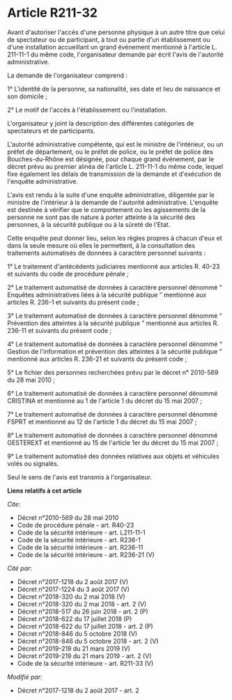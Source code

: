 # Article R211-32

Avant d'autoriser l'accès d'une personne physique à un autre titre que celui de spectateur ou de participant, à tout ou
partie d'un établissement ou d'une installation accueillant un grand événement mentionné à l'article L. 211-11-1 du même
code, l'organisateur demande par écrit l'avis de l'autorité administrative. 

La demande de l'organisateur comprend : 

1° L'identité de la personne, sa nationalité, ses date et lieu de naissance et son domicile ; 

2° Le motif de l'accès à l'établissement ou l'installation. 

L'organisateur y joint la description des différentes catégories de spectateurs et de participants. 

L'autorité administrative compétente, qui est le ministre de l'intérieur, ou un préfet de département, ou le préfet de
police, ou le préfet de police des Bouches-du-Rhône est désignée, pour chaque grand événement, par le décret prévu au premier
alinéa de l'article L. 211-11-1 du même code, lequel fixe également les délais de transmission de la demande et d'exécution
de l'enquête administrative. 

L'avis est rendu à la suite d'une enquête administrative, diligentée par le ministre de l'intérieur à la demande de
l'autorité administrative. L'enquête est destinée à vérifier que le comportement ou les agissements de la personne ne sont
pas de nature à porter atteinte à la sécurité des personnes, à la sécurité publique ou à la sûreté de l'Etat. 

Cette enquête peut donner lieu, selon les règles propres à chacun d'eux et dans la seule mesure où elles le permettent, à la
consultation des traitements automatisés de données à caractère personnel suivants : 

1° Le traitement d'antécédents judiciaires mentionné aux articles R. 40-23 et suivants du code de procédure pénale ; 

2° Le traitement automatisé de données à caractère personnel dénommé “ Enquêtes administratives liées à la sécurité publique
” mentionné aux articles R. 236-1 et suivants du présent code ; 

3° Le traitement automatisé de données à caractère personnel dénommé “ Prévention des atteintes à la sécurité publique ”
mentionné aux articles R. 236-11 et suivants du présent code ; 

4° Le traitement automatisé de données à caractère personnel dénommé “ Gestion de l'information et prévention des atteintes à
la sécurité publique ” mentionné aux articles R. 236-21 et suivants du présent code ; 

5° Le fichier des personnes recherchées prévu par le décret n° 2010-569 du 28 mai 2010 ; 

6° Le traitement automatisé de données à caractère personnel dénommé CRISTINA et mentionné au 1 de l'article 1 du décret du
15 mai 2007 ; 

7° Le traitement automatisé de données à caractère personnel dénommé FSPRT et mentionné au 12 de l'article 1 du décret du 15
mai 2007 ; 

8° Le traitement automatisé de données à caractère personnel dénommé GESTEREXT et mentionné au 15 de l'article 1er du décret
du 15 mai 2007 ; 

9° Le traitement automatisé des données relatives aux objets et véhicules volés ou signalés. 

Seul le sens de l'avis est transmis à l'organisateur.

**Liens relatifs à cet article**

_Cite_:

  - Décret n°2010-569 du 28 mai 2010
  - Code de procédure pénale - art. R40-23
  - Code de la sécurité intérieure - art. L211-11-1
  - Code de la sécurité intérieure - art. R236-1
  - Code de la sécurité intérieure - art. R236-11
  - Code de la sécurité intérieure - art. R236-21 (V)

_Cité par_:

  - Décret n°2017-1218 du 2 août 2017 (V)
  - Décret n°2017-1224 du 3 août 2017 (V)
  - Décret n°2018-320 du 2 mai 2018 (V)
  - Décret n°2018-320 du 2 mai 2018 - art. 2 (V)
  - Décret n°2018-517 du 26 juin 2018 - art. 2 (P)
  - Décret n°2018-622 du 17 juillet 2018 (P)
  - Décret n°2018-622 du 17 juillet 2018 - art. 2 (P)
  - Décret n°2018-846 du 5 octobre 2018 (V)
  - Décret n°2018-846 du 5 octobre 2018 - art. 2 (V)
  - Décret n°2019-219 du 21 mars 2019 (V)
  - Décret n°2019-219 du 21 mars 2019 - art. 2 (V)
  - Code de la sécurité intérieure - art. R211-33 (V)

_Modifié par_:

  - Décret n°2017-1218 du 2 août 2017 - art. 2
